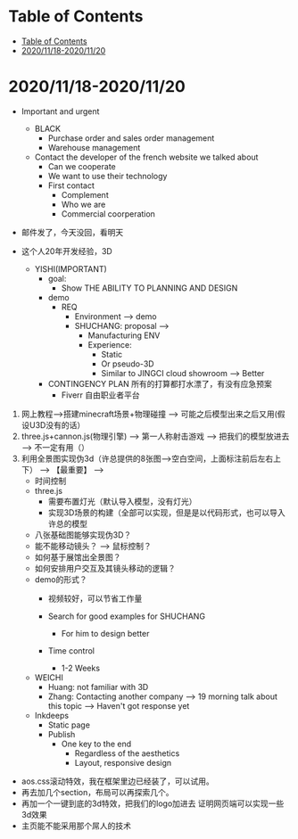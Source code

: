 # Table of Contents
- [Table of Contents](#table-of-contents)
- [2020/11/18-2020/11/20](#20201118-20201120)
# 2020/11/18-2020/11/20
- Important and urgent
    - BLACK
      - Purchase order and sales order management
      - Warehouse management
    - Contact the developer of the french website we talked about
      - Can we cooperate
      - We want to use their technology
      - First contact
        - Complement
        - Who we are
        - Commercial coorperation
- 邮件发了，今天没回，看明天
- 这个人20年开发经验，3D

    - YISHI(IMPORTANT)
      - goal:
        - Show THE ABILITY TO PLANNING AND DESIGN
      - demo
        - REQ
          - Environment --> demo
          - SHUCHANG: proposal --> 
            - Manufacturing ENV
            - Experience:
              - Static
              - Or pseudo-3D
              - Similar to JINGCI cloud showroom --> Better
      - CONTINGENCY PLAN 所有的打算都打水漂了，有没有应急预案
           - Fiverr 自由职业者平台
1. 网上教程-->搭建minecraft场景+物理碰撞 --> 可能之后模型出来之后又用(假设U3D没有的话）
2. three.js+cannon.js(物理引擎) --> 第一人称射击游戏 --> 把我们的模型放进去 --> 不一定有用（）
3. 利用全景图实现伪3d（许总提供的8张图-->空白空间，上面标注前后左右上下） --> 【最重要】 -->
   - 时间控制
   - three.js
        - 需要布置灯光（默认导入模型，没有灯光）
        - 实现3D场景的构建（全部可以实现，但是是以代码形式，也可以导入许总的模型
   - 八张基础图能够实现伪3D？
   - 能不能移动镜头？ --> 鼠标控制？
   - 如何基于展馆出全景图？
   - 如何安排用户交互及其镜头移动的逻辑？
   - demo的形式？
      - 视频较好，可以节省工作量       

      - Search for good examples for SHUCHANG
        - For him to design better
      - Time control
        - 1-2 Weeks 
    - WEICHI
      - Huang: not familiar with 3D
      - Zhang: Contacting another company --> 19 morning talk about this topic --> Haven't got response yet
    - Inkdeeps
      - Static page
      - Publish
        - One key to the end
          - Regardless of the aesthetics
          - Layout, responsive design
- aos.css滚动特效，我在框架里边已经装了，可以试用。
- 再去加几个section，布局可以再探索几个。
- 再加一个一键到底的3d特效，把我们的logo加进去 证明网页端可以实现一些3d效果
- 主页能不能采用那个屌人的技术